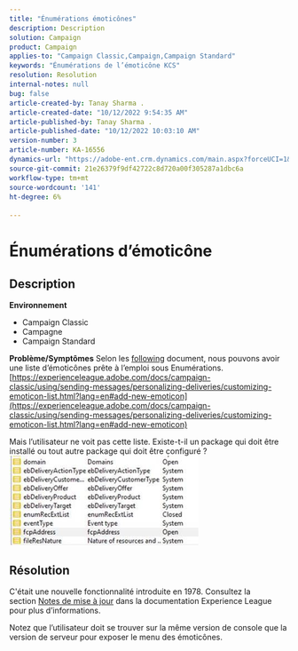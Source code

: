 ```yaml
---
title: "Énumérations émoticônes"
description: Description
solution: Campaign
product: Campaign
applies-to: "Campaign Classic,Campaign,Campaign Standard"
keywords: "Énumérations de l’émoticône KCS"
resolution: Resolution
internal-notes: null
bug: false
article-created-by: Tanay Sharma .
article-created-date: "10/12/2022 9:54:35 AM"
article-published-by: Tanay Sharma .
article-published-date: "10/12/2022 10:03:10 AM"
version-number: 3
article-number: KA-16556
dynamics-url: "https://adobe-ent.crm.dynamics.com/main.aspx?forceUCI=1&pagetype=entityrecord&etn=knowledgearticle&id=8a5b6bdc-134a-ed11-bba2-0022480868ff"
source-git-commit: 21e26379f9df42722c8d720a00f305287a1dbc6a
workflow-type: tm+mt
source-wordcount: '141'
ht-degree: 6%

---
```


# Énumérations d’émoticône

## Description

<b>Environnement</b>
- Campaign Classic
- Campagne
- Campaign Standard



<b>Problème/Symptômes</b>
Selon les [following](https://experienceleague.adobe.com/docs/campaign-classic/using/sending-messages/personalizing-deliveries/customizing-emoticon-list.html?lang=en#add-new-emoticon) document, nous pouvons avoir une liste d’émoticônes prête à l’emploi sous Enumérations.
[https://experienceleague.adobe.com/docs/campaign-classic/using/sending-messages/personalizing-deliveries/customizing-emoticon-list.html?lang=en#add-new-emoticon](https://experienceleague.adobe.com/docs/campaign-classic/using/sending-messages/personalizing-deliveries/customizing-emoticon-list.html?lang=en#add-new-emoticon)

Mais l’utilisateur ne voit pas cette liste. Existe-t-il un package qui doit être installé ou tout autre package qui doit être configuré ?
![](assets/___7707b2fe-144a-ed11-bba2-0022480868ff___.jpeg)


## Résolution


C&#39;était une nouvelle fonctionnalité introduite en 1978. Consultez la section [Notes de mise à jour](https://experienceleague.adobe.com/docs/campaign-classic/using/release-notes/previous-releases/release--20-2.html?lang=en#release-20-2-1-build-9178) dans la documentation Experience League pour plus d’informations.

Notez que l’utilisateur doit se trouver sur la même version de console que la version de serveur pour exposer le menu des émoticônes.
